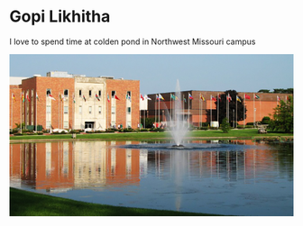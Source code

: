 # Gopi Likhitha

I love to spend time at colden pond in Northwest Missouri campus

![Northwest Colden Pond](./Northwest-Missouri-State-University.jpg)